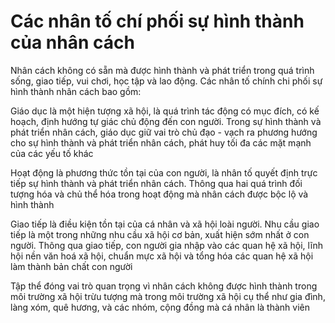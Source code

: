 # Các nhân tố chí phối sự hình thành của nhân cách 

Nhân cách không có sẵn mà được hình thành và phát triển trong quá trình sống, giao tiếp, vui chơi, học tập và lao động. Các nhân tố chính chi phối sự hình thành nhân cách bao gồm:

Giáo dục là một hiện tượng xã hội, là quá trình tác động có mục đích, có kế hoạch, định hướng tự giác chủ động đến con người. Trong sự hình thành và phát triển nhân cách, giáo dục giữ vai trò chủ đạo - vạch ra phương hướng cho sự hình thành và phát triển nhân cách, phát huy tối đa các mặt mạnh của các yếu tố khác

Hoạt động là phương thức tồn tại của con người, là nhân tố quyết định trực tiếp sự hình thành và phát triển nhân cách. Thông qua hai quá trình đối tượng hóa và chủ thể hóa trong hoạt động mà nhân cách được bộc lộ và hình thành

Giao tiếp là điều kiện tồn tại của cá nhân và xã hội loài người. Nhu cầu giao tiếp là một trong những nhu cầu xã hội cơ bản, xuất hiện sớm nhất ở con người. Thông qua giao tiếp, con người gia nhập vào các quan hệ xã hội, lĩnh hội nền văn hoá xã hội, chuẩn mực xã hội và tổng hóa các quan hệ xã hội làm thành bản chất con người

Tập thể đóng vai trò quan trọng vì nhân cách không được hình thành trong môi trường xã hội trừu tượng mà trong môi trường xã hội cụ thể như gia đình, làng xóm, quê hương, và các nhóm, cộng đồng mà cá nhân là thành viên
